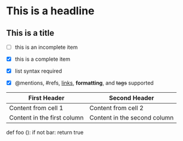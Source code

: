 # This is a headline
## This is a title
- [ ] this is an incomplete item
- [X] this is a complete item
- [x] list syntax required
- [x] @mentions, #refs, [links](), **formatting**, and <del>tags</del> supported



First Header |  Second Header
------------ |  -------------
Content from cell 1 | Content from cell 2
Content in the first column | Content in the second column


def foo ():
  if not bar:
      return true
